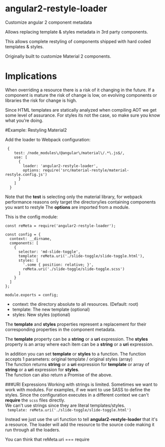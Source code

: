 # angular2-restyle-loader
Customize angular 2 component metadata

Allows replacing template & styles metadata in 3rd party components.

This allows complete restyling of components shipped with hard coded templates & styles.

Originally built to customize Material 2 components.

# Implications
When overriding a resource there is a risk of it changing in the future.
If a component is mature the risk of change is low, on evolving components or libraries the risk for change is high.

Since HTML templates are statically analyzed when compiling AOT we get some level of assurance.
For styles its not the case, so make sure you know what you're doing.

#Example: Restyling Material2

Add the loader to Webpack configuration:
```
 {
    test: /node_modules\/@angular\/material\/.*\.js$/,
    use: [
      {
        loader: 'angular2-restyle-loader',
        options: require('src/material-restyle/material-restyle.config.js')
      }
    ]
  }
```

Note that the **test** is selecting only the material library, for webpack performance reasons only target the directory/ies containing components you want to restyle
The **options** are imported from a module.

This is the config module:
```
const reMeta = require('angular2-restyle-loader');

const config = {
  context: __dirname,
  components: [
    {
      selector: 'md-slide-toggle',
      template: reMeta.uri('./slide-toggle/slide-toggle.html'),
      styles: [
        '.some { position: relative; }',
        reMeta.uri('./slide-toggle/slide-toggle.scss')
      ]
    }
  ]
};

module.exports = config;
```

  - context: the directory absolute to all resources. (Default: root)
  - template: The new template (optional)
  - styles: New styles (optional)

The **template** and **styles** properties represent a replacement for
their corresponding properties in the component metadata.

The **template** property can be a **string** or a **uri** expression.
The **styles** property is an array where each item can be a **string** or a **uri** expression.

In addition you can set **template** or **styles** to a function.
The function accepts 1 parameters: original template / original styles (array)  
The function returns **string** or a **uri** expression for **template** or array of **string** or a **uri** expression for **styles**.  
The function can also return a Promise of the above.

###URI Expressions
Working with strings is limited. Sometimes we want to work with modules.
For examples, if we want to use SASS to define the styles.
Since the configuration executes in a different context we can't **require** the `scss` files directly.  
We can't use strings since they are literal templates/styles.  
` template: reMeta.uri('./slide-toggle/slide-toggle.html')`  

Instead we just use the uri function to tell **angular2-restyle-loader** that it's a resource.
The loader will add the resource to the source code making it run through all the loaders.

You can think that reMeta.uri === require

